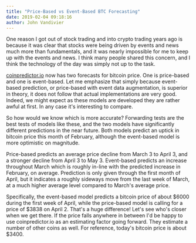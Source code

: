 ```yaml
---
title: "Price-Based vs Event-Based BTC Forecasting"
date: 2019-02-04 09:18:16
author: John Vandivier
---
```




<!-- wp:paragraph -->
<p>One reason I got out of stock trading and into crypto trading years ago is because it was clear that stocks were being driven by events and news much more than fundamentals, and it was nearly impossible for me to keep up with the events and news. I think many people shared this concern, and I think the technology of the day was simply not up to the task.</p>
<!-- /wp:paragraph -->

<!-- wp:paragraph -->
<p><a href=\"https://coinpredictor.io/bitcoin\">coinpredictor.io</a> now has two forecasts for bitcoin price. One is price-based and one is event-based. Let me emphasize that simply because event-based prediction, or price-based with event data augmentation, is superior in theory, it does not follow that actual implementations are very good. Indeed, we might expect as these models are developed they are rather awful at first. In any case it's interesting to compare.</p>
<!-- /wp:paragraph -->

<!-- wp:paragraph -->
<p>So how would we know which is more accurate? Forwarding tests are the best tests of models like these, and the two models have significantly different predictions in the near future. Both models predict an uptick in bitcoin price this month of February, although the event-based model is more optimistic on magnitude.</p>
<!-- /wp:paragraph -->

<!-- wp:paragraph -->
<p>Price-based predicts an average price decline from March 3 to April 3, and a stronger decline from April 3 to May 3. Event-based predicts an increase throughout March which is roughly in-line with the predicted increase in February, on average. Prediction is only given through the first month of April, but it indicates a roughly sideways move from the last week of March, at a much higher average level compared to March's average price.</p>
<!-- /wp:paragraph -->

<!-- wp:paragraph -->
<p>Specifically, the event-based model predicts a bitcoin price of about $6000 during the first week of April, while the price-based model is calling for a price of $3838 on April 2. That's a huge difference! Let's see who's closer when we get there. If the price falls anywhere in between I'd be happy to use coinpredictor.io as an estimating factor going forward. They estimate a number of other coins as well. For reference, today's bitcoin price is about $3400.</p>
<!-- /wp:paragraph -->